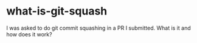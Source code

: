 # what-is-git-squash
I was asked to do git commit squashing in a PR I submitted. What is it and how does it work?
